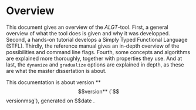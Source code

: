 
 Overview
==========

This document gives an overview of the _ALGT_-tool. 
First, a general overview of what the tool does is given and why it was developped. 
Second, a hands-on tutorial develops a Simply Typed Functional Language (STFL).
Thirdly, the reference manual gives an in-depth overview of the possibilities and command line flags. 
Fourth, some concepts and algorithms are explained more thoroughly, together with properties they use.
And at last, the `dynamize` and `gradualize` options are explained in depth, as these are what the master dissertation is about.

This documentation is about version **$$version** (`$$versionmsg`), generated on $$date .

